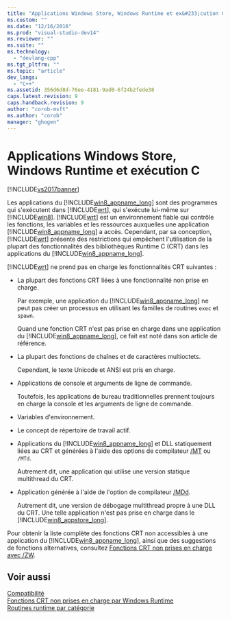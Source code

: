 ```yaml
---
title: "Applications Windows Store, Windows Runtime et ex&#233;cution C | Microsoft Docs"
ms.custom: ""
ms.date: "12/16/2016"
ms.prod: "visual-studio-dev14"
ms.reviewer: ""
ms.suite: ""
ms.technology: 
  - "devlang-cpp"
ms.tgt_pltfrm: ""
ms.topic: "article"
dev_langs: 
  - "C++"
ms.assetid: 356d6d8d-76ee-4181-9ad0-6f24b2fede38
caps.latest.revision: 9
caps.handback.revision: 9
author: "corob-msft"
ms.author: "corob"
manager: "ghogen"
---
```

# Applications Windows Store, Windows Runtime et ex&#233;cution C
[!INCLUDE[vs2017banner](../assembler/inline/includes/vs2017banner.md)]

Les applications du [!INCLUDE[win8_appname_long](../build/includes/win8_appname_long_md.md)] sont des programmes qui s'exécutent dans [!INCLUDE[wrt](../atl/reference/includes/wrt_md.md)], qui s'exécute lui\-même sur [!INCLUDE[win8](../build/includes/win8_md.md)].  [!INCLUDE[wrt](../atl/reference/includes/wrt_md.md)] est un environnement fiable qui contrôle les fonctions, les variables et les ressources auxquelles une application [!INCLUDE[win8_appname_long](../build/includes/win8_appname_long_md.md)] a accès.  Cependant, par sa conception, [!INCLUDE[wrt](../atl/reference/includes/wrt_md.md)] présente des restrictions qui empêchent l'utilisation de la plupart des fonctionnalités des bibliothèques Runtime C \(CRT\) dans les applications du [!INCLUDE[win8_appname_long](../build/includes/win8_appname_long_md.md)].  
  
 [!INCLUDE[wrt](../atl/reference/includes/wrt_md.md)] ne prend pas en charge les fonctionnalités CRT suivantes :  
  
-   La plupart des fonctions CRT liées à une fonctionnalité non prise en charge.  
  
     Par exemple, une application du [!INCLUDE[win8_appname_long](../build/includes/win8_appname_long_md.md)] ne peut pas créer un processus en utilisant les familles de routines `exec` et `spawn`.  
  
     Quand une fonction CRT n'est pas prise en charge dans une application du [!INCLUDE[win8_appname_long](../build/includes/win8_appname_long_md.md)], ce fait est noté dans son article de référence.  
  
-   La plupart des fonctions de chaînes et de caractères multioctets.  
  
     Cependant, le texte Unicode et ANSI est pris en charge.  
  
-   Applications de console et arguments de ligne de commande.  
  
     Toutefois, les applications de bureau traditionnelles prennent toujours en charge la console et les arguments de ligne de commande.  
  
-   Variables d'environnement.  
  
-   Le concept de répertoire de travail actif.  
  
-   Applications du [!INCLUDE[win8_appname_long](../build/includes/win8_appname_long_md.md)] et DLL statiquement liées au CRT et générées à l'aide des options de compilateur [\/MT](../build/reference/md-mt-ld-use-run-time-library.md) ou `/MTd`.  
  
     Autrement dit, une application qui utilise une version statique multithread du CRT.  
  
-   Application générée à l'aide de l'option de compilateur [\/MDd](../build/reference/md-mt-ld-use-run-time-library.md).  
  
     Autrement dit, une version de débogage multithread propre à une DLL du CRT.  Une telle application n'est pas prise en charge dans le [!INCLUDE[win8_appstore_long](../build/reference/includes/win8_appstore_long_md.md)].  
  
 Pour obtenir la liste complète des fonctions CRT non accessibles à une application du [!INCLUDE[win8_appname_long](../build/includes/win8_appname_long_md.md)], ainsi que des suggestions de fonctions alternatives, consultez [Fonctions CRT non prises en charge avec \/ZW](http://msdn.microsoft.com/library/windows/apps/jj606124.aspx).  
  
## Voir aussi  
 [Compatibilité](../c-runtime-library/compatibility.md)   
 [Fonctions CRT non prises en charge par Windows Runtime](../c-runtime-library/windows-runtime-unsupported-crt-functions.md)   
 [Routines runtime par catégorie](../c-runtime-library/run-time-routines-by-category.md)